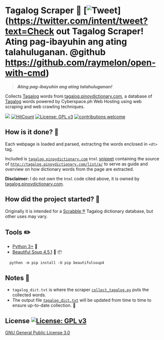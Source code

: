 # Tagalog Scraper :ledger:  [![Tweet](https://img.shields.io/twitter/url/http/shields.io.svg?style=social)](https://twitter.com/intent/tweet?text=Check out Tagalog Scraper! Ating pag-ibayuhin ang ating talahuluganan. @github https://github.com/raymelon/open-with-cmd)

>***Ating pag-ibayuhin ang ating talahuluganan!***

Collects [Tagalog](http://tagaloglang.com/) words from [tagalog.pinoydictionary.com](http://tagalog.pinoydictionary.com/), a database of [Tagalog](http://tagaloglang.com/) words powered by Cyberspace.ph Web Hosting using web scraping and web crawling techniques.

![](https://reposs.herokuapp.com/?path=raymelon/tagalog-scraper)
[![HitCount](https://hitt.herokuapp.com/raymelon/tagalog-scraper/hits.svg)](https://github.com/raymelon/tagalog-scraper)
[![License: GPL v3](https://img.shields.io/badge/License-GPL%20v3-blue.svg)](http://www.gnu.org/licenses/gpl-3.0)
[![contributions welcome](https://img.shields.io/badge/contributions-welcome-brightgreen.svg?style=flat)]()

## How is it done? :muscle:
Each webpage is loaded and parsed, extracting the words enclosed in `<dt>` tag.

Included is [`tagalog.pinoydictionary.com`](http://tagalog.pinoydictionary.com/) `html` [snippet](https://github.com/raymelon/tagalog-scraper/blob/master/tagalog.pinoydictionary.com%20html%20snippet.html) containing the source of
[`http://tagalog.pinoydictionary.com/list/a/`](http://tagalog.pinoydictionary.com/list/a/) to serve as guide and overview on how dictionary words from the page are extracted.

**Disclaimer:**
I do not own the `html` code cited above, it is owned by [tagalog.pinoydictionary.com](http://tagalog.pinoydictionary.com/).

## How did the project started? :thought_balloon:
Originally it is intended for a [Scrabble ®](http://www.scrabble.com/) Tagalog dictionary database, but other uses may vary.

## Tools :pencil2:
- [Python 3+](https://www.python.org/) :snake:
- [Beautiful Soup 4.5.1](https://www.crummy.com/software/BeautifulSoup/) :ramen: :package:
```
  python -m pip install -U pip beautifulsoup4
```

## Notes :pushpin:
- `tagalog_dict.txt` is where the scraper [`collect_tagalog.py`](https://github.com/raymelon/tagalog-scraper/blob/master/collect_tagalog.py) puts the collected words.
- The output file [`tagalog_dict.txt`](https://github.com/raymelon/tagalog-scraper/blob/master/tagalog_dict.txt) will be updated from time to time to ensure up-to-date collection. :date:

## License [![License: GPL v3](https://img.shields.io/badge/License-GPL%20v3-blue.svg)](http://www.gnu.org/licenses/gpl-3.0)
[GNU General Public License 3.0](https://www.gnu.org/licenses/gpl-3.0.en.html)
